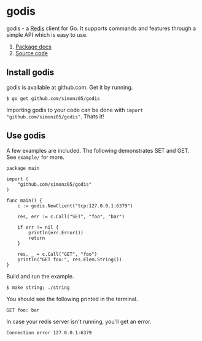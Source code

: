 # godis

godis - a [Redis](http://redis.io) client for Go. It
supports commands and features through a simple API which is
easy to use.

1. [Package docs](http://gopkgdoc.appspot.com/pkg/github.com/simonz05/godis)
2. [Source code](https://github.com/simonz05/godis)

## Install godis

godis is available at github.com. Get it by running.

    $ go get github.com/simonz05/godis

Importing godis to your code can be done with `import
"github.com/simonz05/godis"`. Thats it!

## Use godis

A few examples are included. The following demonstrates SET
and GET. See `example/` for more.

    package main

    import (
        "github.com/simonz05/godis"
    )

    func main() {
        c := godis.NewClient("tcp:127.0.0.1:6379")

        res, err := c.Call("SET", "foo", "bar")

        if err != nil {
            println(err.Error())
            return
        }

        res, _ = c.Call("GET", "foo")
        println("GET foo:", res.Elem.String())
    }

Build and run the example. 

    $ make string; ./string

You should see the following printed in the terminal.

    GET foo: bar 

In case your redis server isn't running, you'll get an
error.

    Connection error 127.0.0.1:6379
